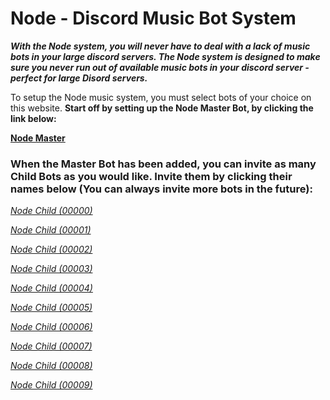 # Node - Discord Music Bot System


 **_With the Node system, you will never have to deal with a lack of music bots in your large discord servers. The Node system is designed to make sure you never run out of available music bots in your discord server - perfect for large Disord servers._**





To setup the Node music system, you must select bots of your choice on this website. **Start off by setting up the Node Master Bot, by clicking the link below:**

 **<a href="" target="_blank">Node Master</a>**
   
 



### When the Master Bot has been added, you can invite as many Child Bots as you would like. Invite them by clicking their names below (You can always invite more bots in the future):
 _<a href="" target="_blank">Node Child (00000)</a>_
 
 _<a href="" target="_blank">Node Child (00001)</a>_
 
 _<a href="" target="_blank">Node Child (00002)</a>_
 
 _<a href="" target="_blank">Node Child (00003)</a>_
 
 _<a href="" target="_blank">Node Child (00004)</a>_
 
 _<a href="" target="_blank">Node Child (00005)</a>_
 
 _<a href="" target="_blank">Node Child (00006)</a>_
 
 _<a href="" target="_blank">Node Child (00007)</a>_
 
 _<a href="" target="_blank">Node Child (00008)</a>_
 
 _<a href="" target="_blank">Node Child (00009)</a>_
 
